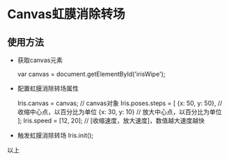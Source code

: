# Canvas虹膜消除转场

## 使用方法
- 获取canvas元素

	var canvas = document.getElementById('irisWipe');

- 配置虹膜消除转场属性

	Iris.canvas = canvas; 	// canvas对象
	Iris.poses.steps = [
		{x: 50, y: 50}, 	// 收缩中心点，以百分比为单位
		{x: 30, y: 10}	 	// 放大中心点，以百分比为单位
	];
	Iris.speed = [12, 20]; 	// [收缩速度，放大速度]，数值越大速度越快

- 触发虹膜消除转场
	Iris.init();

以上
